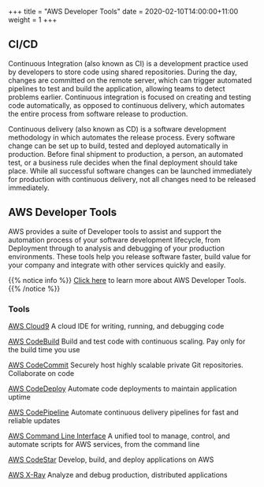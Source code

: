 +++
title = "AWS Developer Tools"
date = 2020-02-10T14:00:00+11:00
weight = 1
+++

## CI/CD

Continuous Integration (also known as CI) is a development practice used by developers to store code using shared repositories. During the day, changes are committed on the remote server, which can trigger automated pipelines to test and build the application, allowing teams to detect problems earlier. Continuous integration is focused on creating and testing code automatically, as opposed to continuous delivery, which automates the entire process from software release to production.

Continuous delivery (also known as CD) is a software development methodology in which automates the release process. Every software change can be set up to build, tested and deployed automatically in production. Before final shipment to production, a person, an automated test, or a business rule decides when the final deployment should take place. While all successful software changes can be launched immediately for production with continuous delivery, not all changes need to be released immediately.

## AWS Developer Tools

AWS provides a suite of Developer tools to assist and support the automation process of your software development lifecycle, from Deployment through to analysis and debugging of your production environments. These tools help you release software faster, build value for your company and integrate with other services quickly and easily.

{{% notice info %}}
[Click here](https://aws.amazon.com/products/developer-tools/) to learn more about AWS Developer Tools.
{{% /notice %}}

### Tools

[AWS Cloud9](https://aws.amazon.com/cloud9/)
A cloud IDE for writing, running, and debugging code

[AWS CodeBuild](https://aws.amazon.com/codebuild/)
Build and test code with continuous scaling. Pay only for the build time you use

[AWS CodeCommit](https://aws.amazon.com/codecommit/)
Securely host highly scalable private Git repositories. Collaborate on code

[AWS CodeDeploy](https://aws.amazon.com/codedeploy/)
Automate code deployments to maintain application uptime

[AWS CodePipeline](https://aws.amazon.com/codepipeline/)
Automate continuous delivery pipelines for fast and reliable updates

[AWS Command Line Interface](https://aws.amazon.com/cli/)
A unified tool to manage, control, and automate scripts for AWS services, from the command line

[AWS CodeStar](https://aws.amazon.com/codestar/?c=dv&sec)
Develop, build, and deploy applications on AWS

[AWS X-Ray](https://aws.amazon.com/xray/)
Analyze and debug production, distributed applications